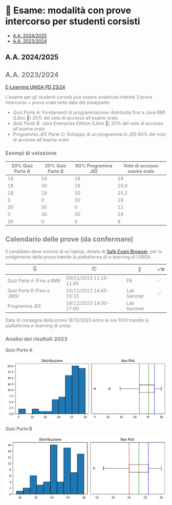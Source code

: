 # 📝 Esame: modalità con prove intercorso per studenti corsisti

  - [A.A. 2024/2025](#aa-20242025)
  - [A.A. 2023/2024](#aa-20232024)
## A.A. 2024/2025

<span style="color: gray;">

## A.A. 2023/2024

[E-Learning UNISA PD 23/24](https://elearning.unisa.it/course/view.php?id=7552)

L'esame per gli studenti corsisti può essere sostenuto tramite 3 prove intercorso + prova orale nella data del preappello:

- _Quiz Parte A_: Fondamenti di programmazione distribuita fino a Java RMI (Libro 📕) 20% del voto di accesso all'esame orale
- _Quiz Parte B_: Java Enterprise Edition (Libro 📗) 20% del voto di accesso all'esame orale
- _Programma JEE Parte C_: Sviluppo di un programma in JEE 60% del voto di accesso all'esame orale

### Esempi di votazione

|20% Quiz Parte A | 20% Quiz Parte B | 60% Programma JEE |Voto di accesso esame orale|
|-------|--------|--------|---------|
|18	|18	|18	|18|
|18	|30	|18	|20,4|
|18	|18	|30	|25,2|
|0	|0	|30	|18|
|30	|30	|0	|12|
|0	|30	|30	|24|
|30	|0	|0	|6|

## Calendario delle prove (da confermare)

Il candidato deve munirsi di un laptop, dotato di [Safe Exam Browser](https://safeexambrowser.org/), per lo svolgimento della prova tramite la piattaforma di e-learning di UNISA.

|🗓️ | 🕘 | 📍| ✅❌ |
---------|----------|--------|-------|
Quiz Parte A (Fino a RMI)| 09/11/2023 11:15-11:45 | F8 | ✅|
Quiz Parte B (Fino a JMS)| 20/11/2023 14:45-15:15 | Lab Sammet | ✅ |
Programma JEE | 18/12/2023 14:30-17:00 | Lab Sammet |  |

Data di consegna della prova 18/12/2023 entro le ore 9:00 tramite la piattaforma e-learning di unisa.

### Analisi dei risultati 2023

**Quiz Parte A**

![quiz-a-2023](https://github.com/spagnuolocarmine/programmazione-distribuita/raw/main/data/scores/quiz-a_09_11_2023.png)

**Quiz Parte B**

![quiz-b-2023](https://github.com/spagnuolocarmine/programmazione-distribuita/raw/main/data/scores/quiz-b_20_11_2023.png)
</span>
